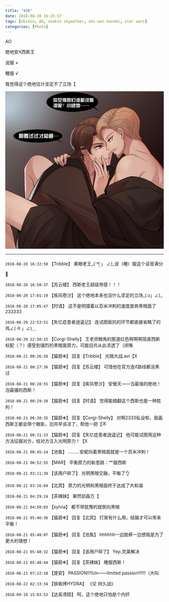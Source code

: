 ```yaml
---
title: "456"
date: 2018-08-20 16:25:57
tags: [obikin, AO, anakin skywalker, obi-wan kenobi, star wars]
categories: [Photo]
---
```


<p>AO</p> 
<p>绝地安X西斯王</p> 
<p>说服&nbsp;&times;</p> 
<p>睡服&nbsp;√</p> 
<p>我觉得这个绝地估计坚定不了立场【</p>

![](https://raw.githubusercontent.com/alicewish/meowchain247/master/img_cVZNdzJtQk9JV2U5emV4WTN1MnovZ1VMamUwQm14WmR2YSs3aTJyckZYRi9HcVNnZEQ0NFZnPT0.jpg)

---

`2018-08-20 16:32:50` 【Tribble】 黄眼老王\_(´ཀ`」 ∠)\_说（睡）服这个读音满分💯

`2018-08-20 16:50:37` 【苏云楼】 西斯老王超级带感！！！

`2018-08-20 17:01:19` 【疾风卷沙】 这个绝地本来也没什么坚定的立场\_(:з」∠)\_

`2018-08-20 17:05:47` 【时语】 这不是明摆着以百米冲刺的速度直奔黑暗面了233333

`2018-08-20 22:53:51` 【失忆症患者逍遥记】 连试图抵抗的环节都直接省略了的鸡∠( ᐛ 」∠)＿

`2018-08-20 22:58:15` 【Corgi-Shelly】 王老师眼角的那道红色啊啊啊简直西斯标配（？）感受到强烈的黑暗面原力，可能旧共从此凉透了（闭嘴

`2018-08-21 00:26:58` 【猫厨✙】 回复【Tribble】 光暗大战.avi【X

`2018-08-21 00:27:36` 【猫厨✙】 回复【苏云楼】 可惜他在官方连if路线都没黑过

`2018-08-21 00:28:55` 【猫厨✙】 回复【疾风卷沙】 安傲天——当最强的绝地！泡最骚的西斯！

`2018-08-21 00:29:38` 【猫厨✙】 回复【时语】 觉得能搞翻这个西斯也是一种胜利！

`2018-08-21 00:30:35` 【猫厨✙】 回复【Corgi-Shelly】 对啊2333私设啦，我画西斯王都会带个眼影，旧共早该凉了，帮他一把【不

`2018-08-21 00:31:23` 【猫厨✙】 回复【失忆症患者逍遥记】 他可能试图用这种方法征服对方，给对方注入光明原力！【X

`2018-08-21 00:45:14` 【池鱼】 ………安妮向着黑暗面就是一个百米冲刺！

`2018-08-21 00:52:55` 【MAR】 平衡原力的新思路：艹服西斯

`2018-08-21 03:11:38` 【该用户碎了】 光明黑暗交融，平衡了👌

`2018-08-21 03:16:04` 【北冥】 原力的光明和黑暗面终于达成了大和谐

`2018-08-21 04:29:24` 【茶辣妹】 果然邱森万【

`2018-08-21 04:50:03` 【sylvia】 都不带犹豫的就倒向黑暗

`2018-08-21 05:46:36` 【猫厨✙】 回复【北冥】 打架有什么用，结婚才可以带来平衡！

`2018-08-21 05:48:07` 【猫厨✙】 回复【池鱼】 hhhhhh一边脱裤一边想我是为了更大的理想！

`2018-08-21 05:48:32` 【猫厨✙】 回复【该用户碎了】 Yep.完美解决

`2018-08-21 05:48:44` 【猫厨✙】 回复【茶辣妹】 睡服西斯！

`2018-08-21 07:22:18` 【提安】 PASSION!!!!Un——limited passion!!!!!!（大叫

`2018-08-22 02:33:34` 【铁板烤HYDRA】 《论 持久战》

`2018-09-18 15:03:53` 【达奚鸢陌】 呵，这个绝地只怕是个内奸
